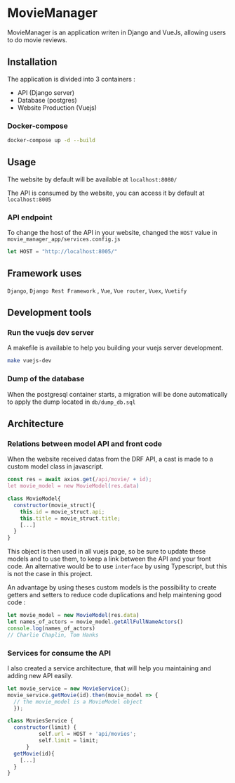 # MovieManager

MovieManager is an application writen in Django and VueJs, allowing users to do movie reviews.

## Installation

The application is divided into 3 containers : 
- API (Django server)
- Database (postgres)
- Website Production (Vuejs)

### Docker-compose
```bash
docker-compose up -d --build
```
## Usage

The website by default will be available at `localhost:8080/`

The API is consumed by the website, you can access it by default at `localhost:8005`

### API endpoint
To change the host of the API in your website, changed the `HOST` value in `movie_manager_app/services.config.js`
```js
let HOST = "http://localhost:8005/"
```

## Framework uses 

`Django`, `Django Rest Framework` , `Vue`, `Vue router`, `Vuex`, `Vuetify`

## Development tools

### Run the vuejs dev server

A makefile is available to help you building your vuejs server development.

```bash
make vuejs-dev
```

### Dump of the database

When the postgresql container starts, a migration will be done automatically to apply the dump located in `db/dump_db.sql`

## Architecture

### Relations between model API and front code

When the website received datas from the DRF API, a cast is made to a custom model class in javascript.
```js
const res = await axios.get(/api/movie/ + id);
let movie_model = new MovieModel(res.data)
```
```js
class MovieModel{
  constructor(movie_struct){
    this.id = movie_struct.api;
    this.title = movie_struct.title;
    [...]
  }
}
```
This object is then used in all vuejs page, so be sure to update these models and to use them, to keep a link between the API and your front code.
An alternative would be to use `interface` by using Typescript, but this is not the case in this project.

An advantage by using theses custom models is the possibility to create getters and setters to reduce code duplications and help maintening good code :
```js
let movie_model = new MovieModel(res.data)
let names_of_actors = movie_model.getAllFullNameActors()
console.log(names_of_actors) 
// Charlie Chaplin, Tom Hanks
```

### Services for consume the API

I also created a service architecture, that will help you maintaining and adding new API easily.
```js
let movie_service = new MovieService();
movie_service.getMovie(id).then(movie_model => {
  // the movie_model is a MovieModel object
  });
```
```js
class MoviesService {
  constructor(limit) {
          self.url = HOST + 'api/movies';
          self.limit = limit;
      }
  getMovie(id){
    [...]
  }
}
